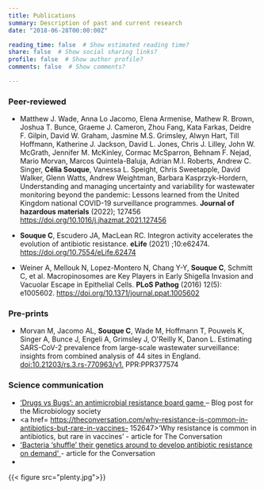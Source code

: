 ```yaml
---
title: Publications
summary: Description of past and current research
date: "2018-06-28T00:00:00Z"

reading_time: false  # Show estimated reading time?
share: false  # Show social sharing links?
profile: false  # Show author profile?
comments: false  # Show comments?

---
```

### Peer-reviewed

- Matthew J. Wade, Anna Lo Jacomo, Elena Armenise, Mathew R. Brown, Joshua T. Bunce, Graeme J. Cameron, Zhou Fang, Kata Farkas, Deidre F. Gilpin, David W. Graham, Jasmine M.S. Grimsley, Alwyn Hart, Till Hoffmann, Katherine J. Jackson, David L. Jones, Chris J. Lilley, John W. McGrath, Jennifer M. McKinley, Cormac McSparron, Behnam F. Nejad, Mario Morvan, Marcos Quintela-Baluja, Adrian M.I. Roberts, Andrew C. Singer, **Célia Souque**, Vanessa L. Speight, Chris Sweetapple, David Walker, Glenn Watts, Andrew Weightman, Barbara Kasprzyk-Hordern, Understanding and managing uncertainty and variability for wastewater monitoring beyond the pandemic: Lessons learned from the United Kingdom national COVID-19 surveillance programmes. **Journal of hazardous materials** (2022); 127456 <a href=https://doi.org/10.1016/j.jhazmat.2021.127456> https://doi.org/10.1016/j.jhazmat.2021.127456 </a>

- **Souque C**, Escudero JA, MacLean RC. Integron activity accelerates the evolution of antibiotic resistance. **eLife** (2021) ;10:e62474. <a href=doi.org/10.7554/eLife.62474> https://doi.org/10.7554/eLife.62474</a>

- Weiner A, Mellouk N, Lopez-Montero N, Chang Y-Y, **Souque C**, Schmitt C, et al. Macropinosomes are Key Players in Early Shigella Invasion and Vacuolar Escape in Epithelial Cells. **PLoS Pathog**  (2016) 12(5): e1005602. <a href=https://doi.org/10.1371/journal.ppat.1005602>https://doi.org/10.1371/journal.ppat.1005602</a>

### Pre-prints

- Morvan M, Jacomo AL, **Souque C**, Wade M, Hoffmann T, Pouwels K, Singer A, Bunce J, Engeli A, Grimsley J, O'Reilly K, Danon L. Estimating SARS-CoV-2 prevalence from large-scale wastewater surveillance: insights from combined analysis of 44 sites in England.  <a href=https://europepmc.org/article/ppr/ppr377574>doi:10.21203/rs.3.rs-770963/v1.</a> PPR:PPR377574


### Science communication

- <a href= https://microbiologysociety.org/blog/bugs-vs-drugs-an- antimicrobial-resistance-board-game.html> ‘Drugs vs Bugs’: an antimicrobial resistance board game </a>– Blog post for the Microbiology society
- <a href= https://theconversation.com/why-resistance-is-common-in-antibiotics-but-rare-in-vaccines- 152647>‘Why resistance is common in antibiotics, but rare in vaccines’</a> - article for The Conversation
- <a href=https://theconversation.com/bacteria-shuffle-their-genetics-around-to-develop-antibiotic-resistance-on-demand-156439> 'Bacteria ‘shuffle’ their genetics around to develop antibiotic resistance on demand' </a> - article for the Conversation
- 
{{< figure src="plenty.jpg">}}
